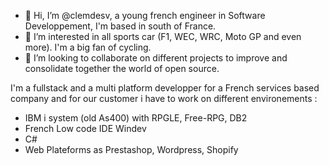 - 👋 Hi, I’m @clemdesv, a young french engineer in Software Developpement, I'm based in south of France.
- 👀 I’m interested in all sports car (F1, WEC, WRC, Moto GP and even more). I'm a big fan of cycling.
- 💞️ I’m looking to collaborate on different projects to improve and consolidate together the world of open source.

I'm a fullstack and a multi platform developper for a French services based company and for our customer i have to work on different environements :
  - IBM i system (old As400) with RPGLE, Free-RPG, DB2
  - French Low code IDE Windev
  - C# 
  - Web Plateforms as Prestashop, Wordpress, Shopify
